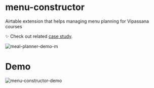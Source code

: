 # menu-constructor
Airtable extension that helps managing menu planning for Vipassana courses

✨ Check out related [case study](https://www.preshetin.com/posts/case-study-migration-from-gsheets-to-airtable).

![meal-planner-demo-m](https://github.com/preshetin/menu-constructor/assets/4620130/b03969ae-0ad2-4188-b3d7-9f26c9889898)


# Demo 

![menu-constructor-demo](https://user-images.githubusercontent.com/4620130/213179665-ae8db2bf-35f7-460d-a6e6-182f2ca22fbf.gif)
